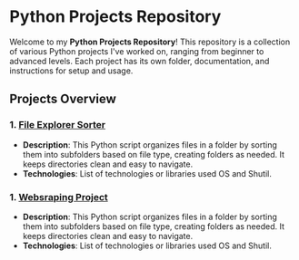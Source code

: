 # Python Projects Repository

Welcome to my **Python Projects Repository**! This repository is a collection of various Python projects I've worked on, ranging from beginner to advanced levels. Each project has its own folder, documentation, and instructions for setup and usage.

## Projects Overview

### 1. [File Explorer Sorter](Automatic-File-Explorer-Sorter)
   - **Description**: This Python script organizes files in a folder by sorting them into subfolders based on file type, creating folders as needed. It keeps directories clean and easy to navigate.
   - **Technologies**: List of technologies or libraries used OS and Shutil.

### 1. [Websraping Project](Automatic-File-Explorer-Sorter)
   - **Description**: This Python script organizes files in a folder by sorting them into subfolders based on file type, creating folders as needed. It keeps directories clean and easy to navigate.
   - **Technologies**: List of technologies or libraries used OS and Shutil.
